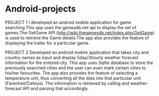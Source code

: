 # Android-projects
PROJECT 1
I developed an android mobile application for  game searching.This app uses the gamesdb.net api to display the set of games.The  GetGame API (http://wiki.thegamesdb.net/index.php/GetGame) is used to retrieve the Game details.The app also provides the feature of displaying the trailer for a particular game.


PROJECT 2
Developed an android mobile application that takes city and country names as input and display 5day/3hourly weather forecast information for the entered city. This app uses Sqlite database to store the previously searched cities and the user can even mark certain cities to his/her favourites. The app also provides the feature of selecting a temperature unit, thus converting all the data into that particular unit (Farenheit/Celsius). The information is retrieved by calling and weather-forecast API and parsing that accordingly.
